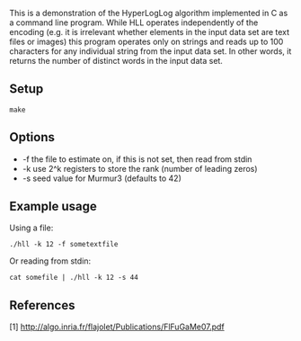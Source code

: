 This is a demonstration of the HyperLogLog algorithm implemented in C as a command line program. 
While HLL operates independently of the encoding (e.g. it is irrelevant whether elements in the 
input data set are text files or images) this program operates only on strings and reads up to 100 
characters for any individual string from the input data set. In other words, it returns the number
of distinct words in the input data set.

## Setup

    make

## Options

* -f the file to estimate on, if this is not set, then read from stdin
* -k use 2^k registers to store the rank (number of leading zeros)
* -s seed value for Murmur3 (defaults to 42)

## Example usage

Using a file:

    ./hll -k 12 -f sometextfile

Or reading from stdin:

    cat somefile | ./hll -k 12 -s 44

## References

[1] http://algo.inria.fr/flajolet/Publications/FlFuGaMe07.pdf
